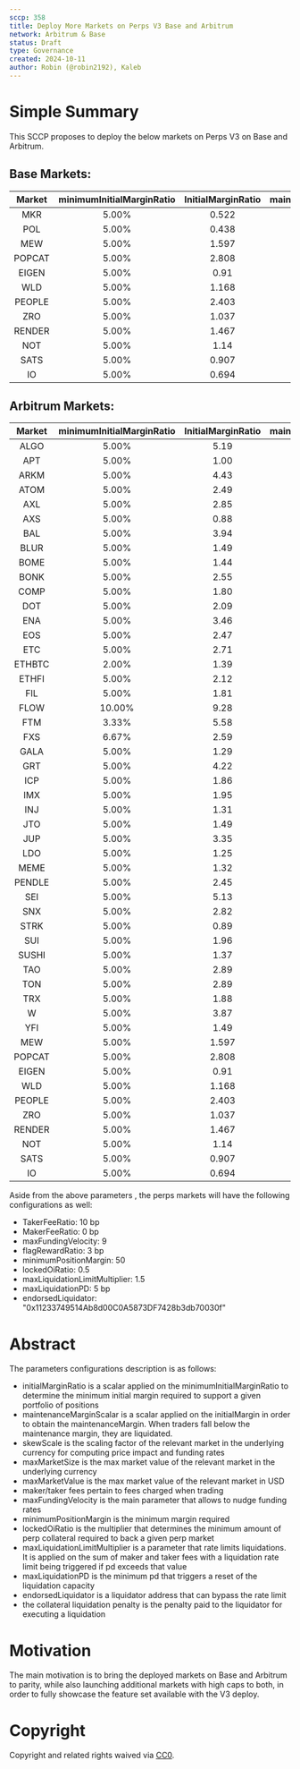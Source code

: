 ```yaml
---
sccp: 358
title: Deploy More Markets on Perps V3 Base and Arbitrum
network: Arbitrum & Base
status: Draft
type: Governance
created: 2024-10-11
author: Robin (@robin2192), Kaleb
---
```


# Simple Summary

This SCCP proposes to deploy the below markets on Perps V3 on Base and Arbitrum.

## Base Markets:

| **Market** | **minimumInitialMarginRatio** | **InitialMarginRatio** | **maintenanceMarginScalar** |    **skewScale**    | **maxMarketSize** | **maxMarketValue** |
|:----------:|:-----------------------------:|:----------------------:|:---------------------------:|:-------------------:|:-----------------:|:------------------:|
|     MKR    |             5.00%             |          0.522         |            0.334            |        9,000        |        730        |      1,000,000     |
|     POL    |             5.00%             |          0.438         |            0.346            |      40,250,000     |     2,665,960     |      1,000,000     |
|     MEW    |             5.00%             |          1.597         |            0.328            |    2,500,000,000    |    123,319,770    |      1,000,000     |
|   POPCAT   |             5.00%             |          2.808         |            0.328            |      20,250,000     |      711,490      |      1,000,000     |
|    EIGEN   |             5.00%             |          0.91          |            0.334            |      4,000,000      |      268,820      |      1,000,000     |
|     WLD    |             5.00%             |          1.168         |            0.335            |      20,000,000     |      428,600      |      1,000,000     |
|   PEOPLE   |             5.00%             |          2.403         |            0.334            |     500,000,000     |     11,341,730    |      1,000,000     |
|     ZRO    |             5.00%             |          1.037         |            0.334            |      4,250,000      |      237,850      |      1,000,000     |
|   RENDER   |             5.00%             |          1.467         |            0.325            |      2,250,000      |      179,630      |      1,000,000     |
|     NOT    |             5.00%             |          1.14          |            0.345            |    5,000,000,000    |    118,077,700    |      1,000,000     |
|    SATS    |             5.00%             |          0.907         |            0.345            | 100,000,000,000,000 | 3,332,222,592,470 |      1,000,000     |
|     IO     |             5.00%             |          0.694         |            0.334            |      6,000,000      |      477,550      |      1,000,000     |

## Arbitrum Markets:

| **Market** | **minimumInitialMarginRatio** | **InitialMarginRatio** | **maintenanceMarginScalar** |    **skewScale**    | **maxMarketSize** | **maxMarketValue** |
|:----------:|:-----------------------------:|:----------------------:|:---------------------------:|:-------------------:|:-----------------:|:------------------:|
|   ALGO     |             5.00%             |          5.19          |             0.36            |     103,875,000     |     5,953,850     |       500,000      |
|   APT      |             5.00%             |          1.00          |             0.31            |      6,075,000      |      352,300      |      2,000,000     |
|   ARKM     |             5.00%             |          4.43          |             0.44            |      11,000,000     |      400,000      |       500,000      |
|   ATOM     |             5.00%             |          2.49          |             0.31            |      11,250,000     |      329,300      |      1,000,000     |
|   AXL      |             5.00%             |          2.85          |             0.34            |      10,125,000     |     1,000,000     |       500,000      |
|   AXS      |             5.00%             |          0.88          |             0.31            |      4,218,750      |      162,000      |       500,000      |
|   BAL      |             5.00%             |          3.94          |             0.35            |      1,125,000      |      377,600      |       500,000      |
|   BLUR     |             5.00%             |          1.49          |             0.37            |     100,000,000     |     3,329,150     |       500,000      |
|   BOME     |             5.00%             |          1.44          |             0.38            |    3,750,000,000    |    229,513,950    |      1,000,000     |
|   BONK     |             5.00%             |          2.55          |             0.37            |  1,600,000,000,000  |  135,525,228,000  |      2,000,000     |
|   COMP     |             5.00%             |          1.80          |             0.41            |       241,876       |       17,000      |       500,000      |
|   DOT      |             5.00%             |          2.09          |             0.32            |      15,000,000     |      724,950      |      2,000,000     |
|   ENA      |             5.00%             |          3.46          |             0.38            |     102,000,000     |     3,000,000     |      1,000,000     |
|   EOS      |             5.00%             |          2.47          |             0.33            |      72,000,000     |     3,182,150     |      1,000,000     |
|   ETC      |             5.00%             |          2.71          |             0.33            |      3,375,000      |       80,750      |      1,000,000     |
|   ETHBTC   |             2.00%             |          1.39          |             0.26            |    3,400,000,000    |     72,226,506    |      2,000,000     |
|   ETHFI    |             5.00%             |          2.12          |             0.38            |      16,500,000     |      300,000      |       500,000      |
|   FIL      |             5.00%             |          1.81          |             0.26            |      12,750,000     |      812,100      |      2,000,000     |
|   FLOW     |             10.00%            |          9.28          |             0.28            |      15,000,000     |     1,380,350     |       500,000      |
|   FTM      |             3.33%             |          5.58          |             0.38            |     118,000,000     |     4,655,350     |      2,000,000     |
|   FXS      |             6.67%             |          2.59          |             0.34            |      2,104,687      |      371,700      |       500,000      |
|   GALA     |             5.00%             |          1.29          |             0.35            |    1,125,000,000    |     36,165,750    |       500,000      |
|   GRT      |             5.00%             |          4.22          |             0.39            |     112,500,000     |     4,516,800     |       500,000      |
|   ICP      |             5.00%             |          1.86          |             0.44            |      3,000,000      |       91,100      |       500,000      |
|   IMX      |             5.00%             |          1.95          |             0.40            |      8,400,000      |      508,750      |       500,000      |
|   INJ      |             5.00%             |          1.31          |             0.46            |      2,250,000      |       73,500      |      1,000,000     |
|   JTO      |             5.00%             |          1.49          |             0.38            |      8,000,000      |      369,800      |       500,000      |
|   JUP      |             5.00%             |          3.35          |             0.37            |      33,750,000     |      967,850      |       500,000      |
|   LDO      |             5.00%             |          1.25          |             0.34            |      21,000,000     |      695,300      |       500,000      |
|   MEME     |             5.00%             |          1.32          |             0.37            |    1,300,000,000    |     73,846,350    |       500,000      |
|   PENDLE   |             5.00%             |          2.45          |             0.37            |      6,000,000      |      200,000      |       500,000      |
|   SEI      |             5.00%             |          5.13          |             0.39            |      71,000,000     |     3,496,500     |      1,000,000     |
|   SNX      |             5.00%             |          2.82          |             0.39            |      10,200,000     |      500,000      |       500,000      |
|   STRK     |             5.00%             |          0.89          |             0.37            |      40,000,000     |     1,904,850     |       500,000      |
|   SUI      |             5.00%             |          1.96          |             0.34            |      55,000,000     |     1,559,950     |      2,000,000     |
|   SUSHI    |             5.00%             |          1.37          |             0.40            |      16,000,000     |     1,018,050     |       500,000      |
|   TAO      |             5.00%             |          2.89          |             0.37            |        32,500       |       2,450       |      1,000,000     |
|   TON      |             5.00%             |          2.89          |             0.37            |      12,000,000     |      576,800      |      2,000,000     |
|   TRX      |             5.00%             |          1.88          |             0.28            |     806,250,000     |     19,348,600    |      2,000,000     |
|     W      |             5.00%             |          3.87          |             0.35            |      59,062,500     |     2,000,000     |       500,000      |
|   YFI      |             5.00%             |          1.49          |             0.39            |        2,125        |        150        |       500,000      |
|     MEW    |             5.00%             |          1.597         |            0.328            |    2,500,000,000    |    123,319,770    |      1,000,000     |
|   POPCAT   |             5.00%             |          2.808         |            0.328            |      20,250,000     |      711,490      |      1,000,000     |
|    EIGEN   |             5.00%             |          0.91          |            0.334            |      4,000,000      |      268,820      |      1,000,000     |
|     WLD    |             5.00%             |          1.168         |            0.335            |      20,000,000     |      428,600      |      1,000,000     |
|   PEOPLE   |             5.00%             |          2.403         |            0.334            |     500,000,000     |     11,341,730    |      1,000,000     |
|     ZRO    |             5.00%             |          1.037         |            0.334            |      4,250,000      |      237,850      |      1,000,000     |
|   RENDER   |             5.00%             |          1.467         |            0.325            |      2,250,000      |      179,630      |      1,000,000     |
|     NOT    |             5.00%             |          1.14          |            0.345            |    5,000,000,000    |    118,077,700    |      1,000,000     |
|    SATS    |             5.00%             |          0.907         |            0.345            | 100,000,000,000,000 | 3,332,222,592,470 |      1,000,000     |
|     IO     |             5.00%             |          0.694         |            0.334            |      6,000,000      |      477,550      |      1,000,000     |

Aside from the above parameters , the perps markets will have the following configurations as well:
- TakerFeeRatio: 10 bp
- MakerFeeRatio: 0 bp
- maxFundingVelocity: 9
- flagRewardRatio: 3 bp
- minimumPositionMargin: 50
- lockedOiRatio: 0.5 
- maxLiquidationLimitMultiplier: 1.5
- maxLiquidationPD: 5 bp
- endorsedLiquidator: "0x11233749514Ab8d00C0A5873DF7428b3db70030f"


# Abstract

The parameters configurations description is as follows:
- initialMarginRatio is a scalar applied on the minimumInitialMarginRatio to determine the minimum initial margin required to support a given portfolio of positions
- maintenanceMarginScalar is a scalar applied on the initialMargin in order to obtain the maintenanceMargin. When traders fall below the maintenance margin, they are liquidated.
- skewScale is the scaling factor of the relevant market in the underlying currency for computing price impact and funding rates
- maxMarketSize is the max market value of the relevant market in the underlying currency
- maxMarketValue is the max market value of the relevant market in USD
- maker/taker fees pertain to fees charged when trading
- maxFundingVelocity is the main parameter that allows to nudge funding rates
- minimumPositionMargin is the minimum margin required
- lockedOiRatio is the multiplier that determines the minimum amount of perp collateral required to back a given perp market
- maxLiquidationLimitMultiplier is a parameter that rate limits liquidations. It is applied on the sum of maker and taker fees with a liquidation rate limit being triggered if pd exceeds that value
- maxLiquidationPD is the minimum pd that triggers a reset of the liquidation capacity
- endorsedLiquidator is a liquidator address that can bypass the rate limit
- the collateral liquidation penalty is the penalty paid to the liquidator for executing a liquidation


# Motivation

The main motivation is to bring the deployed markets on Base and Arbitrum to parity, while also launching additional markets with high caps to both, in order to fully showcase the feature set available with the V3 deploy.

# Copyright
Copyright and related rights waived via [CC0](https://creativecommons.org/publicdomain/zero/1.0/).